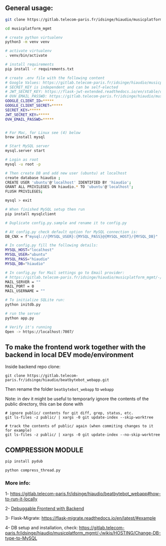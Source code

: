 ## General usage: 

```bash
git clone https://gitlab.telecom-paris.fr/idsinge/hiaudio/musicplatform_mgmt.git

cd musicplatform_mgmt

# create python virtualenv
python3 -m venv venv

# activate virtualenv
. venv/bin/activate

# install requirements
pip install -r requirements.txt

# create .env file with the following content
# Google Values: https://gitlab.telecom-paris.fr/idsinge/hiaudio/musicplatform_mgmt/-/wikis/SOURCE-CODE/Google-OAuth-Setup
# SECRET_KEY is independent and can be self-elected
# JWT_SECRET_KEY: https://flask-jwt-extended.readthedocs.io/en/stable/options.html#JWT_SECRET_KEY
# OVH_EMAIL_PASSWD: https://gitlab.telecom-paris.fr/idsinge/hiaudio/musicplatform_mgmt/-/wikis/HOSTING/OVH-(domain) 
GOOGLE_CLIENT_ID=*****
GOOGLE_CLIENT_SECRET=*****
SECRET_KEY=*****
JWT_SECRET_KEY=*****
OVH_EMAIL_PASSWD=*****


# For Mac, for Linux see (4) below
brew install mysql

# Start MySQL server
mysql.server start

# Login as root
mysql -u root -p

# Then create DB and add new user (ubuntu) at localhost
create database hiaudio ; 
CREATE USER 'ubuntu'@'localhost' IDENTIFIED BY 'hiaudio';
GRANT ALL PRIVILEGES ON hiaudio.* TO 'ubuntu'@'localhost';
FLUSH PRIVILEGES;

mysql > exit

# When finished MySQL setup then run
pip install mysqlclient

# Duplicate config.py.sample and rename it to config.py

# At config.py check default option for MySQL connection is:
DB_CNX = f"mysql://{MYSQL_USER}:{MYSQL_PASS}@{MYSQL_HOST}/{MYSQL_DB}"

# In config.py fill the following details:
MYSQL_HOST="localhost"
MYSQL_USER="ubuntu"
MYSQL_PASS="hiaudio"
MYSQL_DB="hiaudio"

# In config.py for Mail settings go to Email provider: 
# https://gitlab.telecom-paris.fr/idsinge/hiaudio/musicplatform_mgmt/-/wikis/HOSTING/OVH-(domain) 
MAIL_SERVER = ""
MAIL_PORT = 0
MAIL_USERNAME = ""

# To initialize SQLite run:
python initdb.py

# run the server 
python app.py

# Verify it's running
Open -> https://localhost:7007/

```

## To make the frontend work together with the backend in local DEV mode/environment


Inside backend repo clone:
```
git clone https://gitlab.telecom-paris.fr/idsinge/hiaudio/beatbytebot_webapp.git

```

Then rename the folder `beatbytebot_webapp` to `webapp`

Note: in dev it might be useful to temporarly ignore the contents of the public directory, this can be done with

```
# ignore public/ contents for git diff, grep, status, etc.
git ls-files -z public/ | xargs -0 git update-index --skip-worktree

# track the contents of public/ again (when commiting changes to it for example)
git ls-files -z public/ | xargs -0 git update-index --no-skip-worktree
```

## COMPRESSION MODULE

```bash
pip install pydub

python compress_thread.py
```


### More info:
1- https://gitlab.telecom-paris.fr/idsinge/hiaudio/beatbytebot_webapp#how-to-run-it-locally

2- [Debuggable Frontend with Backend](https://gitlab.telecom-paris.fr/idsinge/hiaudio/musicplatform_mgmt/-/wikis/SOURCE-CODE/Debuggable-Frontend-with-Backend)

3- Flask-Migrate: https://flask-migrate.readthedocs.io/en/latest/#example

4- DB setup and installation, check:
https://gitlab.telecom-paris.fr/idsinge/hiaudio/musicplatform_mgmt/-/wikis/HOSTING/Change-DB-type-to-MySQL